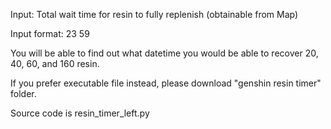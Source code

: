 Input: Total wait time for resin to fully replenish (obtainable from Map)

Input format: 23 59

You will be able to find out what datetime you would be able to recover 20, 40, 60, and 160 resin.

If you prefer executable file instead, please download "genshin resin timer" folder.

Source code is resin_timer_left.py
 
